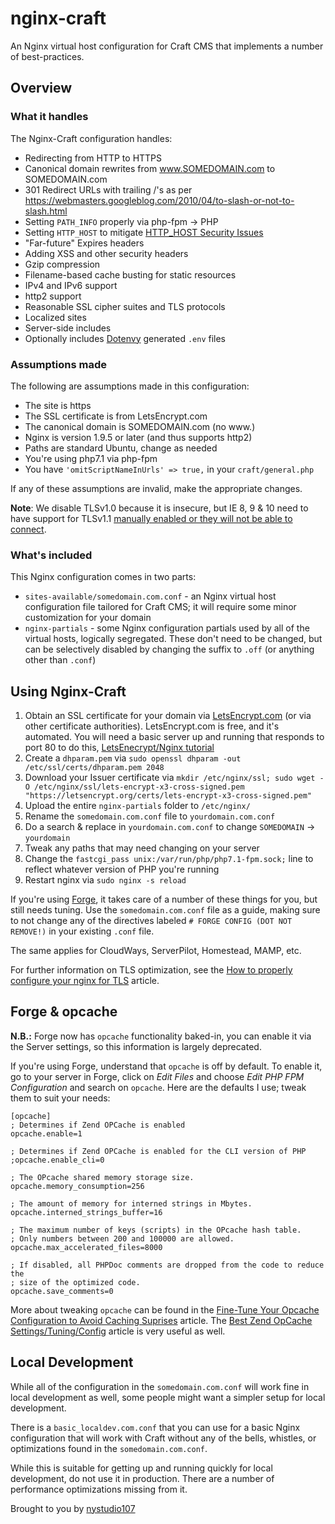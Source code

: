 # nginx-craft

An Nginx virtual host configuration for Craft CMS that implements a number of best-practices.

## Overview

### What it handles

The Nginx-Craft configuration handles:

* Redirecting from HTTP to HTTPS
* Canonical domain rewrites from www.SOMEDOMAIN.com to SOMEDOMAIN.com
* 301 Redirect URLs with trailing /'s as per https://webmasters.googleblog.com/2010/04/to-slash-or-not-to-slash.html
* Setting `PATH_INFO` properly via php-fpm -> PHP
* Setting `HTTP_HOST` to mitigate [HTTP_HOST Security Issues](https://expressionengine.com/blog/http-host-and-server-name-security-issues)
* "Far-future" Expires headers
* Adding XSS and other security headers
* Gzip compression
* Filename-based cache busting for static resources
* IPv4 and IPv6 support
* http2 support
* Reasonable SSL cipher suites and TLS protocols
* Localized sites
* Server-side includes
* Optionally includes [Dotenvy](https://github.com/nystudio107/dotenvy) generated `.env` files

### Assumptions made

The following are assumptions made in this configuration:

* The site is https
* The SSL certificate is from LetsEncrypt.com
* The canonical domain is SOMEDOMAIN.com (no www.)
* Nginx is version 1.9.5 or later (and thus supports http2)
* Paths are standard Ubuntu, change as needed
* You're using php7.1 via php-fpm
* You have `'omitScriptNameInUrls' => true,` in your `craft/general.php`

If any of these assumptions are invalid, make the appropriate changes.

**Note**: We disable TLSv1.0 because it is insecure, but IE 8, 9 & 10 need to have support for TLSv1.1 [manually enabled or they will not be able to connect](https://answers.microsoft.com/en-us/ie/forum/ie10-windows_other/disabling-tlsv10-breaks-compatibility-with-ie-9/80e77823-0f0c-49a8-b525-15ce6d7a570d?auth=1).

### What's included

This Nginx configuration comes in two parts:

* `sites-available/somedomain.com.conf` - an Nginx virtual host configuration file tailored for Craft CMS; it will require some minor customization for your domain
* `nginx-partials` - some Nginx configuration partials used by all of the virtual hosts, logically segregated.  These don't need to be changed, but can be selectively disabled by changing the suffix to `.off` (or anything other than `.conf`)

## Using Nginx-Craft

1. Obtain an SSL certificate for your domain via [LetsEncrypt.com](https://letsencrypt.org/) (or via other certificate authorities).  LetsEncrypt.com is free, and it's automated.  You will need a basic server up and running that responds to port 80 to do this, [LetsEnecrypt/Nginx tutorial](https://www.digitalocean.com/community/tutorials/how-to-secure-nginx-with-let-s-encrypt-on-ubuntu-16-04)
2. Create a `dhparam.pem` via `sudo openssl dhparam -out /etc/ssl/certs/dhparam.pem 2048`
3. Download your Issuer certificate via `mkdir /etc/nginx/ssl; sudo wget -O /etc/nginx/ssl/lets-encrypt-x3-cross-signed.pem "https://letsencrypt.org/certs/lets-encrypt-x3-cross-signed.pem"`
4. Upload the entire `nginx-partials` folder to `/etc/nginx/`
5. Rename the `somedomain.com.conf` file to `yourdomain.com.conf`
6. Do a search & replace in `yourdomain.com.conf` to change `SOMEDOMAIN` -> `yourdomain`
7. Tweak any paths that may need changing on your server
8. Change the `fastcgi_pass unix:/var/run/php/php7.1-fpm.sock;` line to reflect whatever version of PHP you're running
9. Restart nginx via `sudo nginx -s reload`

If you're using [Forge](https://forge.laravel.com/), it takes care of a number of these things for you, but still needs tuning.  Use the `somedomain.com.conf` file as a guide, making sure to not change any of the directives labeled `# FORGE CONFIG (DOT NOT REMOVE!)` in your existing `.conf` file.

The same applies for CloudWays, ServerPilot, Homestead, MAMP, etc.

For further information on TLS optimization, see the [How to properly configure your nginx for TLS](https://medium.com/@mvuksano/how-to-properly-configure-your-nginx-for-tls-564651438fe0) article.

## Forge & opcache

**N.B.:** Forge now has `opcache` functionality baked-in, you can enable it via the Server settings, so this information is largely deprecated.

If you're using Forge, understand that `opcache` is off by default. To enable it, go to your server in Forge, click on *Edit Files* and choose *Edit PHP FPM Configuration* and search on `opcache`. Here are the defaults I use; tweak them to suit your needs:

    [opcache]
    ; Determines if Zend OPCache is enabled
    opcache.enable=1

    ; Determines if Zend OPCache is enabled for the CLI version of PHP
    ;opcache.enable_cli=0

    ; The OPcache shared memory storage size.
    opcache.memory_consumption=256

    ; The amount of memory for interned strings in Mbytes.
    opcache.interned_strings_buffer=16

    ; The maximum number of keys (scripts) in the OPcache hash table.
    ; Only numbers between 200 and 100000 are allowed.
    opcache.max_accelerated_files=8000

    ; If disabled, all PHPDoc comments are dropped from the code to reduce the
    ; size of the optimized code.
    opcache.save_comments=0

More about tweaking `opcache` can be found in the [Fine-Tune Your Opcache Configuration to Avoid Caching Suprises](https://tideways.io/profiler/blog/fine-tune-your-opcache-configuration-to-avoid-caching-suprises) article. The [Best Zend OpCache Settings/Tuning/Config](https://www.scalingphpbook.com/blog/2014/02/14/best-zend-opcache-settings.html) article is very useful as well.

## Local Development

While all of the configuration in the `somedomain.com.conf` will work fine in local development as well, some people might want a simpler setup for local development.

There is a `basic_localdev.com.conf` that you can use for a basic Nginx configuration that will work with Craft without any of the bells, whistles, or optimizations found in the `somedomain.com.conf`.

While this is suitable for getting up and running quickly for local development, do not use it in production. There are a number of performance optimizations missing from it.

Brought to you by [nystudio107](https://nystudio107.com/)

